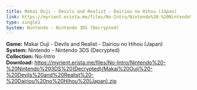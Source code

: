 ```yaml
---
title: Makai Ouji - Devils and Realist - Dairiou no Hihou (Japan)
link: https://myrient.erista.me/files/No-Intro/Nintendo%20-%20Nintendo%203DS%20(Decrypted)/Makai%20Ouji%20-%20Devils%20and%20Realist%20-%20Dairiou%20no%20Hihou%20(Japan).zip
type: single1
System: Nintendo - Nintendo 3DS (Decrypted)
---
```

<b>Game:</b> Makai Ouji - Devils and Realist - Dairiou no Hihou (Japan)<br>
<b>System:</b> Nintendo - Nintendo 3DS (Decrypted)<br>
<b>Collection:</b> No-Intro<br>
<b>Download:</b> https://myrient.erista.me/files/No-Intro/Nintendo%20-%20Nintendo%203DS%20(Decrypted)/Makai%20Ouji%20-%20Devils%20and%20Realist%20-%20Dairiou%20no%20Hihou%20(Japan).zip